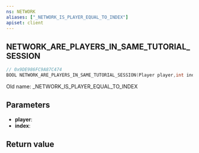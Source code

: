 ```yaml
---
ns: NETWORK
aliases: ["_NETWORK_IS_PLAYER_EQUAL_TO_INDEX"]
apiset: client
---
```

## NETWORK_ARE_PLAYERS_IN_SAME_TUTORIAL_SESSION

```c
// 0x9DE986FC9A87C474
BOOL NETWORK_ARE_PLAYERS_IN_SAME_TUTORIAL_SESSION(Player player,int index);
```

Old name: _NETWORK_IS_PLAYER_EQUAL_TO_INDEX

## Parameters
* **player**:
* **index**:

## Return value